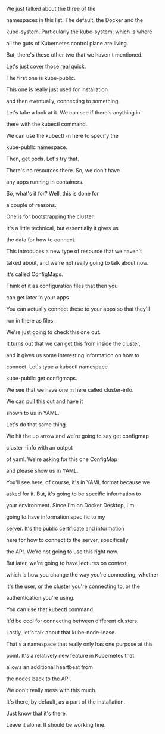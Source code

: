We just talked about the three of the

namespaces in this list. The default, the Docker and the

kube-system. Particularly the kube-system, which is where

all the guts of Kubernetes control plane are living.

But, there's these other two that we haven't mentioned.

Let's just cover those real quick.

The first one is kube-public.

This one is really just used for installation

and then eventually, connecting to something.

Let's take a look at it. We can see if there's anything in

there with the kubectl command.

We can use the kubectl -n here to specify the

kube-public namespace.

Then, get pods. Let's try that.

There's no resources there. So, we don't have

any apps running in containers.

So, what's it for? Well, this is done for

a couple of reasons.

One is for bootstrapping the cluster.

It's a little technical, but essentially it gives us

the data for how to connect.

This introduces a new type of resource that we haven't

talked about, and we're not really going to talk about now.

It's called ConfigMaps.

Think of it as configuration files that then you

can get later in your apps.

You can actually connect these to your apps so that they'll

run in there as files.

We're just going to check this one out.

It turns out that we can get this from inside the cluster,

and it gives us some interesting information on how to

connect. Let's type a kubectl namespace

kube-public get configmaps.

We see that we have one in here called cluster-info.

We can pull this out and have it

shown to us in YAML.

Let's do that same thing.

We hit the up arrow and we're going to say get configmap

cluster -info with an output

of yaml. We're asking for this one ConfigMap

and please show us in YAML.

You'll see here, of course, it's in YAML format because we

asked for it. But, it's going to be specific information to

your environment. Since I'm on Docker Desktop, I'm

going to have information specific to my

server. It's the public certificate and information

here for how to connect to the server, specifically

the API. We're not going to use this right now.

But later, we're going to have lectures on context,

which is how you change the way you're connecting, whether

it's the user, or the cluster you're connecting to, or the

authentication you're using.

You can use that kubectl command.

It'd be cool for connecting between different clusters.

Lastly, let's talk about that kube-node-lease.

That's a namespace that really only has one purpose at this

point. It's a relatively new feature in Kubernetes that

allows an additional heartbeat from

the nodes back to the API.

We don't really mess with this much.

It's there, by default, as a part of the installation.

Just know that it's there.

Leave it alone. It should be working fine.

